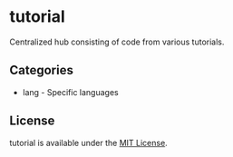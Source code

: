 # tutorial

Centralized hub consisting of code from various tutorials.

## Categories

* lang - Specific languages

## License

tutorial is available under the [MIT License](https://github.com/mmore21/tutorial/blob/master/LICENSE).

